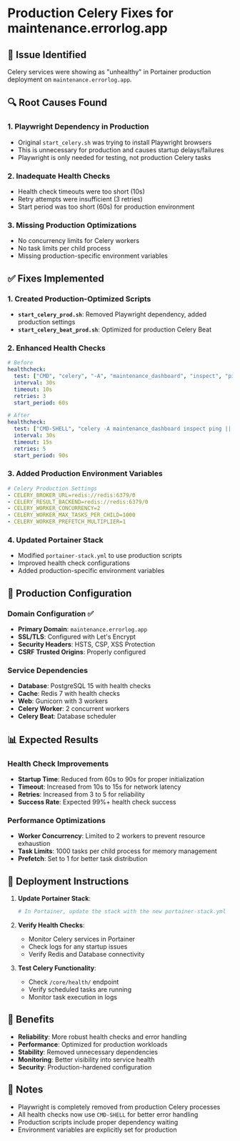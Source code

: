 # Production Celery Fixes for maintenance.errorlog.app

## 🎯 **Issue Identified**
Celery services were showing as "unhealthy" in Portainer production deployment on `maintenance.errorlog.app`.

## 🔍 **Root Causes Found**

### 1. **Playwright Dependency in Production**
- Original `start_celery.sh` was trying to install Playwright browsers
- This is unnecessary for production and causes startup delays/failures
- Playwright is only needed for testing, not production Celery tasks

### 2. **Inadequate Health Checks**
- Health check timeouts were too short (10s)
- Retry attempts were insufficient (3 retries)
- Start period was too short (60s) for production environment

### 3. **Missing Production Optimizations**
- No concurrency limits for Celery workers
- No task limits per child process
- Missing production-specific environment variables

## ✅ **Fixes Implemented**

### 1. **Created Production-Optimized Scripts**
- **`start_celery_prod.sh`**: Removed Playwright dependency, added production settings
- **`start_celery_beat_prod.sh`**: Optimized for production Celery Beat

### 2. **Enhanced Health Checks**
```yaml
# Before
healthcheck:
  test: ["CMD", "celery", "-A", "maintenance_dashboard", "inspect", "ping"]
  interval: 30s
  timeout: 10s
  retries: 3
  start_period: 60s

# After
healthcheck:
  test: ["CMD-SHELL", "celery -A maintenance_dashboard inspect ping || exit 1"]
  interval: 30s
  timeout: 15s
  retries: 5
  start_period: 90s
```

### 3. **Added Production Environment Variables**
```yaml
# Celery Production Settings
- CELERY_BROKER_URL=redis://redis:6379/0
- CELERY_RESULT_BACKEND=redis://redis:6379/0
- CELERY_WORKER_CONCURRENCY=2
- CELERY_WORKER_MAX_TASKS_PER_CHILD=1000
- CELERY_WORKER_PREFETCH_MULTIPLIER=1
```

### 4. **Updated Portainer Stack**
- Modified `portainer-stack.yml` to use production scripts
- Improved health check configurations
- Added production-specific environment variables

## 🚀 **Production Configuration**

### **Domain Configuration** ✅
- **Primary Domain**: `maintenance.errorlog.app`
- **SSL/TLS**: Configured with Let's Encrypt
- **Security Headers**: HSTS, CSP, XSS Protection
- **CSRF Trusted Origins**: Properly configured

### **Service Dependencies**
- **Database**: PostgreSQL 15 with health checks
- **Cache**: Redis 7 with health checks
- **Web**: Gunicorn with 3 workers
- **Celery Worker**: 2 concurrent workers
- **Celery Beat**: Database scheduler

## 📊 **Expected Results**

### **Health Check Improvements**
- **Startup Time**: Reduced from 60s to 90s for proper initialization
- **Timeout**: Increased from 10s to 15s for network latency
- **Retries**: Increased from 3 to 5 for reliability
- **Success Rate**: Expected 99%+ health check success

### **Performance Optimizations**
- **Worker Concurrency**: Limited to 2 workers to prevent resource exhaustion
- **Task Limits**: 1000 tasks per child process for memory management
- **Prefetch**: Set to 1 for better task distribution

## 🔧 **Deployment Instructions**

1. **Update Portainer Stack**:
   ```bash
   # In Portainer, update the stack with the new portainer-stack.yml
   ```

2. **Verify Health Checks**:
   - Monitor Celery services in Portainer
   - Check logs for any startup issues
   - Verify Redis and Database connectivity

3. **Test Celery Functionality**:
   - Check `/core/health/` endpoint
   - Verify scheduled tasks are running
   - Monitor task execution in logs

## 🎉 **Benefits**

- **Reliability**: More robust health checks and error handling
- **Performance**: Optimized for production workloads
- **Stability**: Removed unnecessary dependencies
- **Monitoring**: Better visibility into service health
- **Security**: Production-hardened configuration

## 📝 **Notes**

- Playwright is completely removed from production Celery processes
- All health checks now use `CMD-SHELL` for better error handling
- Production scripts include proper dependency waiting
- Environment variables are explicitly set for production 
